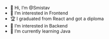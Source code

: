- 👋 Hi, I’m @Smistav
- 👀 I’m interested in Frontend
- 🏆 I graduated from React and got a diploma 
- 👀 I’m interested in Backend
- 🌱 I’m currently learning Java

<!---
Smistav/Smistav is a ✨ special ✨ repository because its `README.md` (this file) appears on your GitHub profile.
You can click the Preview link to take a look at your changes.
--->
